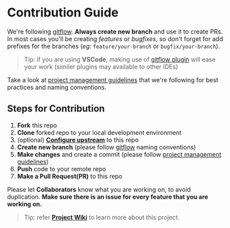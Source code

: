 # Contribution Guide

We're following [gitflow](https://www.atlassian.com/git/tutorials/comparing-workflows/gitflow-workflow). **Always create new branch** and use it to create PRs. In most cases you'll be creating _features_ or _bugfixes_, so don't forget for add prefixes for the branches (_eg:_ `feature/your-branch` or `bugfix/your-branch`).<br/>

> Tip: if you are using **VSCode**, making use of [gitflow plugin](https://marketplace.visualstudio.com/items?itemName=vector-of-bool.gitflow) will ease your work (similer plugins may available to other IDEs)

Take a look at [project management guidelines](https://github.com/danivijay/github-project-management) that we're following for best practices and naming conventions.

## Steps for Contribution

1. **Fork** this repo
2. **Clone** forked repo to your local development environment
3. (optional) [**Configure upstream**](https://help.github.com/en/articles/configuring-a-remote-for-a-fork) to this repo
4. **Create new branch** (please follow [gitflow](https://www.atlassian.com/git/tutorials/comparing-workflows/gitflow-workflow) naming conventions)
5. **Make changes** and create a commit (please follow [project management guidelines](https://github.com/danivijay/github-project-management))
6. **Push** code to your remote repo
7. **Make a Pull Request(PR)** to this repo

Please let **Collaborators** know what you are working on, to avoid duplication. **Make sure there is an issue for every feature that you are working on.**

> Tip: refer **[Project Wiki](https://github.com/danivijay/react-commerce/wiki)** to learn more about this project.
